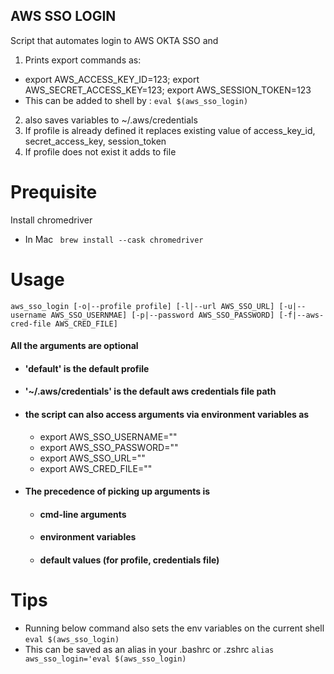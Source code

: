 AWS SSO LOGIN
-----
Script that automates login to AWS OKTA SSO and

1. Prints export commands as:

* export AWS_ACCESS_KEY_ID=123; export AWS_SECRET_ACCESS_KEY=123; export AWS_SESSION_TOKEN=123
* This can be added to shell by :
  `eval $(aws_sso_login)`

2. also saves variables to ~/.aws/credentials
1. If profile is already defined it replaces existing value of access_key_id, secret_access_key, session_token
2. If profile does not exist it adds to file

# Prequisite

Install chromedriver

* In Mac ` brew install --cask chromedriver`

# Usage

`aws_sso_login [-o|--profile profile] [-l|--url AWS_SSO_URL] [-u|--username AWS_SSO_USERNMAE] [-p|--password AWS_SSO_PASSWORD] [-f|--aws-cred-file AWS_CRED_FILE]`

#### All the arguments are optional

*  #### 'default' is the default profile
*  #### '~/.aws/credentials' is the default aws credentials file path
*  #### the script can also access arguments via environment variables as
   * export AWS_SSO_USERNAME=""
   * export AWS_SSO_PASSWORD=""
   * export AWS_SSO_URL=""
   * export AWS_CRED_FILE=""
*  #### The precedence of picking up arguments is
   *   #### cmd-line arguments
   *   #### environment variables
   *   #### default values (for profile, credentials file)
   

# Tips
*  Running below command also sets the env variables on the current shell  
`eval $(aws_sso_login)`
*  This can be saved as an alias in your .bashrc or .zshrc
`alias aws_sso_login='eval $(aws_sso_login)`